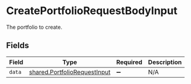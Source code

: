 # CreatePortfolioRequestBodyInput

The portfolio to create.


## Fields

| Field                                                                        | Type                                                                         | Required                                                                     | Description                                                                  |
| ---------------------------------------------------------------------------- | ---------------------------------------------------------------------------- | ---------------------------------------------------------------------------- | ---------------------------------------------------------------------------- |
| `data`                                                                       | [shared.PortfolioRequestInput](../../models/shared/portfoliorequestinput.md) | :heavy_minus_sign:                                                           | N/A                                                                          |